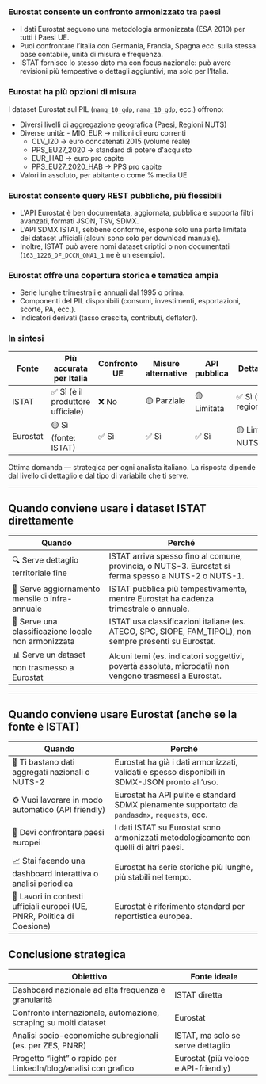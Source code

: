 
### Eurostat consente un confronto armonizzato tra paesi

- I dati Eurostat seguono una metodologia armonizzata (ESA 2010) per tutti i Paesi UE.
- Puoi confrontare l’Italia con Germania, Francia, Spagna ecc. sulla stessa base contabile, unità di misura e frequenza.
- ISTAT fornisce lo stesso dato ma con focus nazionale: può avere revisioni più tempestive o dettagli aggiuntivi, ma solo per l’Italia.
### Eurostat ha più opzioni di misura

I dataset Eurostat sul PIL (`namq_10_gdp`, `nama_10_gdp`, ecc.) offrono:
- Diversi livelli di aggregazione geografica (Paesi, Regioni NUTS)
- Diverse unità:
        - MIO_EUR → milioni di euro correnti
    - CLV_I20 → euro concatenati 2015 (volume reale)
    - PPS_EU27_2020 → standard di potere d'acquisto
    - EUR_HAB → euro pro capite
    - PPS_EU27_2020_HAB → PPS pro capite
- Valori in assoluto, per abitante o come % media UE
    

### Eurostat consente query REST pubbliche, più flessibili

- L'API Eurostat è ben documentata, aggiornata, pubblica e supporta filtri avanzati, formati JSON, TSV, SDMX.
- L’API SDMX ISTAT, sebbene conforme, espone solo una parte limitata dei dataset ufficiali (alcuni sono solo per download manuale).
- Inoltre, ISTAT può avere nomi dataset criptici o non documentati (`163_1226_DF_DCCN_QNA1_1` ne è un esempio).
    
### Eurostat offre una copertura storica e tematica ampia

- Serie lunghe trimestrali e annuali dal 1995 o prima.
- Componenti del PIL disponibili (consumi, investimenti, esportazioni, scorte, PA, ecc.).
- Indicatori derivati (tasso crescita, contributi, deflatori).
    

### In sintesi

|Fonte|Più accurata per Italia|Confronto UE|Misure alternative|API pubblica|Dettaglio locale|
|---|---|---|---|---|---|
|ISTAT|✅ Sì (è il produttore ufficiale)|❌ No|🟡 Parziale|🟡 Limitata|✅ Sì (fino a regioni/province)|
|Eurostat|🟡 Sì (fonte: ISTAT)|✅ Sì|✅ Sì|✅ Sì|🟡 Limitato a NUTS2|


Ottima domanda — strategica per ogni analista italiano. La risposta dipende dal livello di dettaglio e dal tipo di variabile che ti serve.

---

## Quando conviene usare i dataset ISTAT direttamente

| Quando                                              | Perché                                                                                                  |
| --------------------------------------------------- | ------------------------------------------------------------------------------------------------------- |
| 🔍 Serve dettaglio territoriale fine                | ISTAT arriva spesso fino al comune, provincia, o NUTS-3. Eurostat si ferma spesso a NUTS-2 o NUTS-1.    |
| 📅 Serve aggiornamento mensile o infra-annuale      | ISTAT pubblica più tempestivamente, mentre Eurostat ha cadenza trimestrale o annuale.                   |
| 🧩 Serve una classificazione locale non armonizzata | ISTAT usa classificazioni italiane (es. ATECO, SPC, SIOPE, FAM_TIPOL), non sempre presenti su Eurostat. |
| 📊 Serve un dataset non trasmesso a Eurostat        | Alcuni temi (es. indicatori soggettivi, povertà assoluta, microdati) non vengono trasmessi a Eurostat.  |

---

## Quando conviene usare Eurostat (anche se la fonte è ISTAT)

|Quando|Perché|
|---|---|
|🧮 Ti bastano dati aggregati nazionali o NUTS-2|Eurostat ha già i dati armonizzati, validati e spesso disponibili in SDMX-JSON pronto all’uso.|
|⚙️ Vuoi lavorare in modo automatico (API friendly)|Eurostat ha API pulite e standard SDMX pienamente supportato da `pandasdmx`, `requests`, ecc.|
|🔄 Devi confrontare paesi europei|I dati ISTAT su Eurostat sono armonizzati metodologicamente con quelli di altri paesi.|
|📈 Stai facendo una dashboard interattiva o analisi periodica|Eurostat ha serie storiche più lunghe, più stabili nel tempo.|
|🔐 Lavori in contesti ufficiali europei (UE, PNRR, Politica di Coesione)|Eurostat è riferimento standard per reportistica europea.|



## Conclusione strategica

|Obiettivo|Fonte ideale|
|---|---|
|Dashboard nazionale ad alta frequenza e granularità|ISTAT diretta|
|Confronto internazionale, automazione, scraping su molti dataset|Eurostat|
|Analisi socio-economiche subregionali (es. per ZES, PNRR)|ISTAT, ma solo se serve dettaglio|
|Progetto “light” o rapido per LinkedIn/blog/analisi con grafico|Eurostat (più veloce e API-friendly)|
